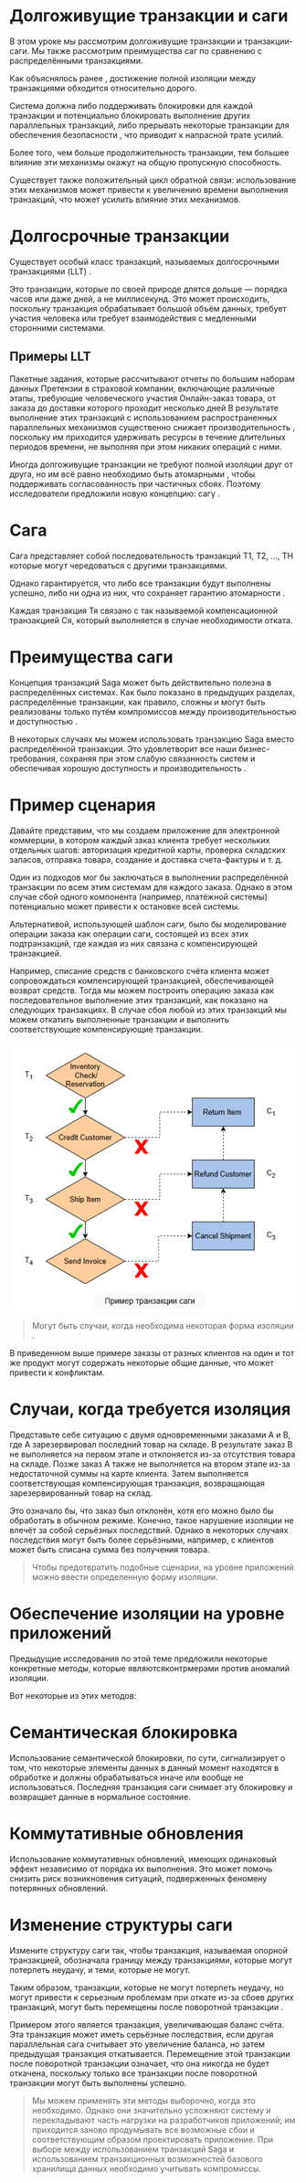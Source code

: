 # Долгоживущие транзакции и саги
В этом уроке мы рассмотрим долгоживущие транзакции и транзакции-саги. Мы также рассмотрим преимущества саг по сравнению с распределёнными транзакциями.

Как объяснялось ранее , достижение полной изоляции между транзакциями обходится относительно дорого.

Система должна либо поддерживать блокировки для каждой транзакции и потенциально блокировать выполнение других параллельных транзакций, либо прерывать некоторые транзакции для обеспечения безопасности , что приводит к напрасной трате усилий.

Более того, чем больше продолжительность транзакции, тем большее влияние эти механизмы окажут на общую пропускную способность.

Существует также положительный цикл обратной связи: использование этих механизмов может привести к увеличению времени выполнения транзакций, что может усилить влияние этих механизмов.

# Долгосрочные транзакции
Существует особый класс транзакций, называемых долгосрочными транзакциями (LLT) .

Это транзакции, которые по своей природе длятся дольше — порядка часов или даже дней, а не миллисекунд. Это может происходить, поскольку транзакция обрабатывает большой объём данных, требует участия человека или требует взаимодействия с медленными сторонними системами.

## Примеры LLT
Пакетные задания, которые рассчитывают отчеты по большим наборам данных
Претензии в страховой компании, включающие различные этапы, требующие человеческого участия
Онлайн-заказ товара, от заказа до доставки которого проходит несколько дней
В результате выполнение этих транзакций с использованием распространенных параллельных механизмов существенно снижает производительность , поскольку им приходится удерживать ресурсы в течение длительных периодов времени, не выполняя при этом никаких операций с ними.

Иногда долгоживущие транзакции не требуют полной изоляции друг от друга, но им всё равно необходимо быть атомарными , чтобы поддерживать согласованность при частичных сбоях. Поэтому исследователи предложили новую концепцию: сагу .

# Сага
Сага представляет собой последовательность транзакций Т1, Т2, …, ТН которые могут чередоваться с другими транзакциями.

Однако гарантируется, что либо все транзакции будут выполнены успешно, либо ни одна из них, что сохраняет гарантию атомарности .

Каждая транзакция Тя связано с так называемой компенсационной транзакцией Ся, который выполняется в случае необходимости отката.

# Преимущества саги
Концепция транзакций Saga может быть действительно полезна в распределённых системах. Как было показано в предыдущих разделах, распределённые транзакции, как правило, сложны и могут быть реализованы только путём компромиссов между производительностью и доступностью .

В некоторых случаях мы можем использовать транзакцию Saga вместо распределённой транзакции. Это удовлетворит все наши бизнес-требования, сохраняя при этом слабую связанность систем и обеспечивая хорошую доступность и производительность .

# Пример сценария
Давайте представим, что мы создаем приложение для электронной коммерции, в котором каждый заказ клиента требует нескольких отдельных шагов: авторизация кредитной карты, проверка складских запасов, отправка товара, создание и доставка счета-фактуры и т. д.

Один из подходов мог бы заключаться в выполнении распределённой транзакции по всем этим системам для каждого заказа. Однако в этом случае сбой одного компонента (например, платёжной системы) потенциально может привести к остановке всей системы.

Альтернативой, использующей шаблон саги, было бы моделирование операции заказа как операции саги, состоящей из всех этих подтранзакций, где каждая из них связана с компенсирующей транзакцией.

Например, списание средств с банковского счёта клиента может сопровождаться компенсирующей транзакцией, обеспечивающей возврат средств. Тогда мы можем построить операцию заказа как последовательное выполнение этих транзакций, как показано на следующих транзакциях. В случае сбоя любой из этих транзакций мы можем откатить выполненные транзакции и выполнить соответствующие компенсирующие транзакции.

![img.png](img.png)

> Могут быть случаи, когда необходима некоторая форма изоляции .

В приведенном выше примере заказы от разных клиентов на один и тот же продукт могут содержать некоторые общие данные, что может привести к конфликтам.

# Случаи, когда требуется изоляция
Представьте себе ситуацию с двумя одновременными заказами A и B, где A зарезервировал последний товар на складе. В результате заказ B не выполняется на первом этапе и отклоняется из-за отсутствия товара на складе. Позже заказ A также не выполняется на втором этапе из-за недостаточной суммы на карте клиента. Затем выполняется соответствующая компенсирующая транзакция, возвращающая зарезервированный товар на склад.

Это означало бы, что заказ был отклонён, хотя его можно было бы обработать в обычном режиме. Конечно, такое нарушение изоляции не влечёт за собой серьёзных последствий. Однако в некоторых случаях последствия могут быть более серьёзными, например, с клиентов может быть списана сумма без получения товара.

> Чтобы предотвратить подобные сценарии, на уровне приложений можно ввести определенную форму изоляции.

# Обеспечение изоляции на уровне приложений
Предыдущие исследования по этой теме предложили некоторые конкретные методы, которые являютсяконтрмерами против аномалий изоляции.

Вот некоторые из этих методов:

# Семантическая блокировка
Использование семантической блокировки, по сути, сигнализирует о том, что некоторые элементы данных в данный момент находятся в обработке и должны обрабатываться иначе или вообще не использоваться. Последняя транзакция саги снимает эту блокировку и возвращает данные в нормальное состояние.

# Коммутативные обновления
Использование коммутативных обновлений, имеющих одинаковый эффект независимо от порядка их выполнения. Это может помочь снизить риск возникновения ситуаций, подверженных феномену потерянных обновлений.

# Изменение структуры саги
Измените структуру саги так, чтобы транзакция, называемая опорной транзакцией, обозначала границу между транзакциями, которые могут потерпеть неудачу, и теми, которые не могут.

Таким образом, транзакции, которые не могут потерпеть неудачу, но могут привести к серьезным проблемам при откате из-за сбоев других транзакций, могут быть перемещены после поворотной транзакции .

Примером этого является транзакция, увеличивающая баланс счёта. Эта транзакция может иметь серьёзные последствия, если другая параллельная сага считывает это увеличение баланса, но затем предыдущая транзакция откатывается. Перемещение этой транзакции после поворотной транзакции означает, что она никогда не будет откачена, поскольку только все транзакции после поворотной транзакции могут быть выполнены успешно.

> Мы можем применять эти методы выборочно, когда это необходимо. Однако они значительно усложняют систему и перекладывают часть нагрузки на разработчиков приложений; им приходится заново продумывать все возможные сбои и соответствующим образом проектировать приложение. При выборе между использованием транзакций Saga и использованием транзакционных возможностей базового хранилища данных необходимо учитывать компромиссы.